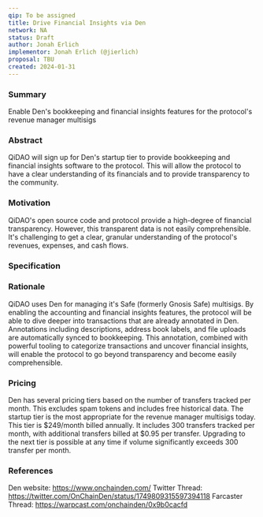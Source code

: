```yaml
---
qip: To be assigned
title: Drive Financial Insights via Den
network: NA
status: Draft
author: Jonah Erlich
implementor: Jonah Erlich (@jierlich)
proposal: TBU
created: 2024-01-31
---
```


### Summary

Enable Den's bookkeeping and financial insights features for the protocol's revenue manager multisigs

### Abstract

QiDAO will sign up for Den's startup tier to provide bookkeeping and financial insights software to the protocol. This will allow the protocol to have a clear understanding of its financials and to provide transparency to the community.

### Motivation

QiDAO's open source code and protocol provide a high-degree of financial transparency. However, this transparent data is not easily comprehensible. It's challenging to get a clear, granular understanding of the protocol's revenues, expenses, and cash flows.

### Specification

### Rationale

QiDAO uses Den for managing it's Safe (formerly Gnosis Safe) multisigs. By enabling the accounting and financial insights features, the protocol will be able to dive deeper into transactions that are already annotated in Den. Annotations including descriptions, address book labels, and file uploads are automatically synced to bookkeeping. This annotation, combined with powerful tooling to categorize transactions and uncover financial insights, will enable the protocol to go beyond transparency and become easily comprehensible.

### Pricing

Den has several pricing tiers based on the number of transfers tracked per month. This excludes spam tokens and includes free historical data. The startup tier is the most appropriate for the revenue manager multisigs today. This tier is $249/month billed annually. It includes 300 transfers tracked per month, with additional transfers billed at $0.95 per transfer. Upgrading to the next tier is possible at any time if volume significantly exceeds 300 transfer per month.

### References

Den website: https://www.onchainden.com/
Twitter Thread: https://twitter.com/OnChainDen/status/1749809315597394118
Farcaster Thread: https://warpcast.com/onchainden/0x9b0cacfd
